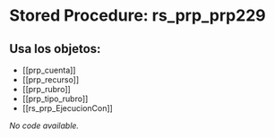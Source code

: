 # Stored Procedure: rs_prp_prp229

## Usa los objetos:
- [[prp_cuenta]]
- [[prp_recurso]]
- [[prp_rubro]]
- [[prp_tipo_rubro]]
- [[rs_prp_EjecucionCon]]

*No code available.*
